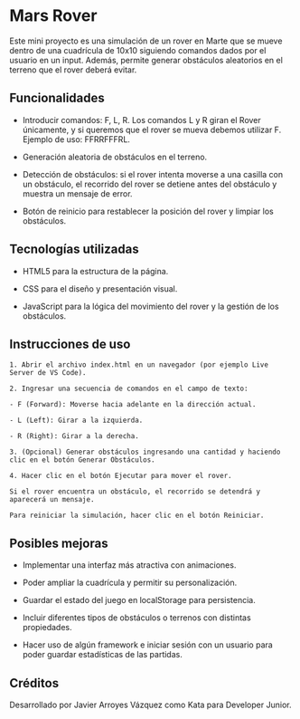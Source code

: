# Mars Rover

Este mini proyecto es una simulación de un rover en Marte que se mueve dentro de una cuadrícula de 10x10 siguiendo comandos dados por el usuario en un input. Además, permite generar obstáculos aleatorios en el terreno que el rover deberá evitar.

## Funcionalidades

- Introducir comandos: F, L, R. Los comandos L y R giran el Rover únicamente, y si queremos que el rover se mueva debemos utilizar F. Ejemplo de uso: FFRRFFFRL.

- Generación aleatoria de obstáculos en el terreno.

- Detección de obstáculos: si el rover intenta moverse a una casilla con un obstáculo, el recorrido del rover se detiene antes del obstáculo y muestra un mensaje de error.

- Botón de reinicio para restablecer la posición del rover y limpiar los obstáculos.

## Tecnologías utilizadas

- HTML5 para la estructura de la página.

- CSS para el diseño y presentación visual.

- JavaScript para la lógica del movimiento del rover y la gestión de los obstáculos.

## Instrucciones de uso

    1. Abrir el archivo index.html en un navegador (por ejemplo Live Server de VS Code).

    2. Ingresar una secuencia de comandos en el campo de texto:

    - F (Forward): Moverse hacia adelante en la dirección actual.

    - L (Left): Girar a la izquierda.

    - R (Right): Girar a la derecha.

    3. (Opcional) Generar obstáculos ingresando una cantidad y haciendo clic en el botón Generar Obstáculos.

    4. Hacer clic en el botón Ejecutar para mover el rover.

    Si el rover encuentra un obstáculo, el recorrido se detendrá y aparecerá un mensaje.

    Para reiniciar la simulación, hacer clic en el botón Reiniciar.

## Posibles mejoras

- Implementar una interfaz más atractiva con animaciones.

- Poder ampliar la cuadrícula y permitir su personalización.

- Guardar el estado del juego en localStorage para persistencia.

- Incluir diferentes tipos de obstáculos o terrenos con distintas propiedades.

- Hacer uso de algún framework e iniciar sesión con un usuario para poder guardar estadísticas de las partidas.

## Créditos

Desarrollado por Javier Arroyes Vázquez como Kata para Developer Junior.
